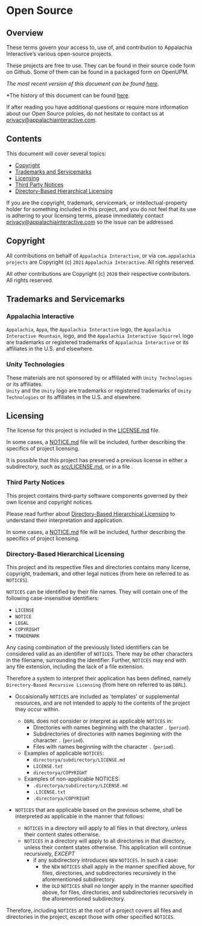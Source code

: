# Open Source

## Overview

These terms govern your access to, use of, and contribution to Appalachia Interactive’s various open-source projects.  

These projects are free to use.  They can be found in their source code form on Github. Some of them can be found in a packaged form on OpenUPM.  

*The most recent version of this document can be found [here](https://appalachiainteractive.com/legal/open-source).*

*The history of this document can be found [here](https://github.com/AppalachiaInteractive/com.appalachia.org/commits/main/legal/OpenSource.md).

If after reading you have additional questions or require more information about our Open Source polcies, do not hesitate to contact us at [privacy@appalachiainteractive.com](mailto:privacy@appalachiainteractive.com).  

## Contents

This document will cover several topics:

- [Copyright](#copyright)
- [Trademarks and Servicemarks](#trademarks-and-servicemarks)
- [Licensing](#licensing)
- [Third Party Notices](#third-party-notices)
- [Directory-Based Hierarchical Licensing](#directory-based-hierarchical-licensing)

If you are the copyright, trademark, servicemark, or intellectual-property holder for something included in this project, and you do not feel that its use is adhering to your licensing terms, please immediately contact [privacy@appalachiainteractive.com](mailto:privacy@appalachiainteractive.com) so the issue can be addressed.

## Copyright

All contributions on behalf of `Appalachia Interactive`, or via `com.appalachia projects` are Copyright (c) `2021` `Appalachia Interactive`. All rights reserved.

All other contributions are Copyright (c) `2020` their respective contributors. All rights reserved.

## Trademarks and Servicemarks

### Appalachia Interactive

`Appalachia`, `Appa`, the `Appalachia Interactive` logo, the `Appalachia Interactive Mountain`, logo, and the `Appalachia Interactive Squirrel` logo are trademarks or registered trademarks of `Appalachia Interactive` or its affiliates in the U.S. and elsewhere.

### Unity Technologies

These materials are not sponsored by or affiliated with `Unity Technologies` or its affiliates.  
`Unity` and the `Unity` logo are trademarks or registered trademarks of `Unity Technologies` or its affiliates in the U.S. and elsewhere.

## Licensing

The license for this project is included in the [LICENSE.md](./LICENSE.md) file.

In some cases, a [NOTICE.md](./NOTICE.md) file will be included, further describing the specifics of project licensing.

It is possible that this project has preserved a previous license in either a subdirectory, such as [src/LICENSE.md](./src/LICENSE.md), or in a file .

### Third Party Notices

This project contains third-party software components governed by their own license and copyright notices.  

Please read further about [Directory-Based Hierarchical Licensing](#directory-based-hierarchical-licensing) to understand their interpretation and application.

In some cases, a [NOTICE.md](./NOTICE.md) file will be included, further describing the specifics of project licensing.

### Directory-Based Hierarchical Licensing

This project and its respective files and directories contains many license, copyright, trademark, and other legal notices (from here on referred to as `NOTICES`).

`NOTICES` can be identified by their file names.  They will contain one of the following case-insensitive identifiers:

- `LICENSE`
- `NOTICE`
- `LEGAL`
- `COPYRIGHT`
- `TRADEMARK`

Any casing combination of the previously listed identifiers can be considered valid as an identifier of `NOTICES`.  There may be other characters in the filename, surrounding the identifier.  Further, `NOTICES` may end with any file extension, including the lack of a file extension.

Therefore a system to interpret their application has been defined, namely `Directory-Based Recursive Licensing` (from here on referred to as `DBRL`).

- Occaisionally `NOTICES` are included as 'templates' or supplemental resources, and are not intended to apply to the contents of the project they occur within.  
  - `DBRL` does not consider or interpret as applicable `NOTICES` in:
    - Directories with names beginning with the character `.` (`period`).
    - Subdirectories of directories with names beginning with the character `.` (`period`).
    - Files with names beginning with the character `.` (`period`).
  - Examples of applicable `NOTICES`:
    - `directorya/subdirectory/LICENSE.md`
    - `LICENSE.txt`
    - `directorya/COPYRIGHT`
  - Examples of non-applicable NOTICES:
    - `.directorya/subdirectory/LICENSE.md`
    - `.LICENSE.txt`
    - `.directorya/COPYRIGHT`

- `NOTICES` that are applicable based on the previous scheme, shall be interpreted as applicable in the manner that follows:
  - `NOTICES` in a directory will apply to all files in that directory, unless their content states otherwise.
  - `NOTICES` in a directory will apply to all directories in that directory, unless their content states otherwise.  This application will continue recursively, *EXCEPT*
    - if any subdirectory introduces `NEW` `NOTICES`.  In such a case:
      - the `NEW` `NOTICES` shall apply in the manner specified above, for files, directories, and subdirectories recursively in the aforementioned subdirectory.
      - the `OLD` `NOTICES` shall no longer apply in the manner specified above, for files, directories, and subdirectories recursively in the aforementioned subdirectory. 

Therefore, including `NOTICES` at the root of a project covers all files and directories in the project, except those with other specified `NOTICES`.
